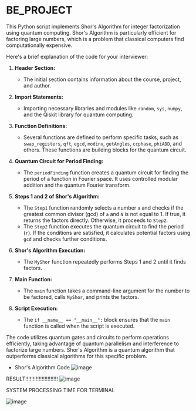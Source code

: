 # BE_PROJECT
This Python script implements Shor's Algorithm for integer factorization using quantum computing. Shor's Algorithm is particularly efficient for factoring large numbers, which is a problem that classical computers find computationally expensive.

Here's a brief explanation of the code for your interviewer:

1. **Header Section:**
   - The initial section contains information about the course, project, and author.

2. **Import Statements:**
   - Importing necessary libraries and modules like `random`, `sys`, `numpy`, and the Qiskit library for quantum computing.

3. **Function Definitions:**
   - Several functions are defined to perform specific tasks, such as `swap_registers`, `qft`, `egcd`, `modinv`, `getAngles`, `ccphase`, `phiADD`, and others. These functions are building blocks for the quantum circuit.

4. **Quantum Circuit for Period Finding:**
   - The `periodFinding` function creates a quantum circuit for finding the period of a function in Fourier space. It uses controlled modular addition and the quantum Fourier transform.

5. **Steps 1 and 2 of Shor's Algorithm:**
   - The `Step1` function randomly selects a number `a` and checks if the greatest common divisor (gcd) of `a` and `N` is not equal to 1. If true, it returns the factors directly. Otherwise, it proceeds to `Step2`.
   - The `Step2` function executes the quantum circuit to find the period (`r`). If the conditions are satisfied, it calculates potential factors using `gcd` and checks further conditions.

6. **Shor's Algorithm Execution:**
   - The `MyShor` function repeatedly performs Steps 1 and 2 until it finds factors.

7. **Main Function:**
   - The `main` function takes a command-line argument for the number to be factored, calls `MyShor`, and prints the factors.

8. **Script Execution:**
   - The `if __name__ == "__main__":` block ensures that the `main` function is called when the script is executed.

The code utilizes quantum gates and circuits to perform operations efficiently, taking advantage of quantum parallelism and interference to factorize large numbers. Shor's Algorithm is a quantum algorithm that outperforms classical algorithms for this specific problem.
* Shor's Algorithm Code
![image](https://github.com/Shailaja87/BE_PROJECT/assets/79163613/ed80d98b-1738-423d-a6e6-a94ee1b078cc)


RESULT!!!!!!!!!!!!!!!!!!!!!!
![image](https://github.com/Shailaja87/BE_PROJECT/assets/79163613/f208988f-07fb-483d-abf4-a849fc947e03)





SYSTEM PROCESSING TIME FOR TERMINAL


![image](https://github.com/Shailaja87/BE_PROJECT/assets/79163613/d6aca275-97f1-41b5-8481-ec401ef6b5ab)
